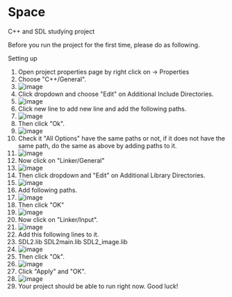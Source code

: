 # Space
C++ and SDL studying project

Before you run the project for the first time, please do as following.

Setting up
1. Open project properties page by right click on <Project Name> -> Properties
2. Choose "C++/General".
3. ![image](https://github.com/user-attachments/assets/c86e8b7e-bdd0-4f2c-a05c-71c7ed8c9c72)
4. Click dropdown and choose "Edit" on Additional Include Directories.
5. ![image](https://github.com/user-attachments/assets/73b73697-f8a0-4ed1-8055-a3d09c7905cf)
6. Click new line to add new line and add the following paths.
7. ![image](https://github.com/user-attachments/assets/634d0f0f-4681-425d-b494-e2b9e477b5a6)
8. Then click "Ok".
9. ![image](https://github.com/user-attachments/assets/cefe98f6-605d-4c58-87e0-6a5c7cb334de)
10. Check it "All Options" have the same paths or not, if it does not have the same path, do the same as above by adding paths to it.
11. ![image](https://github.com/user-attachments/assets/819d03c1-7208-4a80-b9de-c432478c72b6)
12. Now click on "Linker/General"
13. ![image](https://github.com/user-attachments/assets/dcdf8c59-db10-45ad-a654-ec3f655e257b)
14. Then click dropdown and "Edit" on Additional Library Directories.
15. ![image](https://github.com/user-attachments/assets/90c82413-f3c0-482a-a9af-2d65fce093bf)
16. Add following paths.
17. ![image](https://github.com/user-attachments/assets/d7395b62-01b5-46fb-8951-c75f8d48e63b)
18. Then click "OK"
19. ![image](https://github.com/user-attachments/assets/6f95c1ec-37a5-4894-86b3-147405f4c7d7)
20. Now click on "Linker/Input".
21. ![image](https://github.com/user-attachments/assets/c9ed3623-596d-4dfb-a932-7def060ea79d)
22. Add this following lines to it.
23. SDL2.lib
SDL2main.lib
SDL2_image.lib
24. ![image](https://github.com/user-attachments/assets/e59ed4b5-0d13-46e8-a526-13cd7ceae33b)
25. Then click "Ok".
26. ![image](https://github.com/user-attachments/assets/73824e5b-2e25-4c0f-9379-e186c2559ea0)
27. Click "Apply" and "OK".
28. ![image](https://github.com/user-attachments/assets/c25a9d18-98e8-4323-8095-97f07f042a33)
29. Your project should be able to run right now. Good luck!

